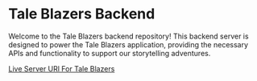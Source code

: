 # Tale Blazers Backend

Welcome to the Tale Blazers backend repository! This backend server is designed to power the Tale Blazers application, providing the necessary APIs and functionality to support our storytelling adventures.

[Live Server URl For Tale Blazers]([https://tale-blazers-backend-server.onrender.com])
